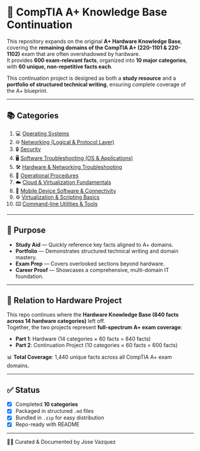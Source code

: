 # 📘 CompTIA A+ Knowledge Base Continuation

This repository expands on the original **A+ Hardware Knowledge Base**, covering the **remaining domains of the CompTIA A+ (220-1101 & 220-1102)** exam that are often overshadowed by hardware.  
It provides **600 exam-relevant facts**, organized into **10 major categories**, with **60 unique, non-repetitive facts each**.  

This continuation project is designed as both a **study resource** and a **portfolio of structured technical writing**, ensuring complete coverage of the A+ blueprint.

---

## 📚 Categories

1. 💻 [Operating Systems](01-operating-systems.md)  
2. 🌐 [Networking (Logical & Protocol Layer)](02-networking.md)  
3. 🔒 [Security](03-security.md)  
4. 🖥️ [Software Troubleshooting (OS & Applications)](04-software-troubleshooting.md)  
5. 🛠️ [Hardware & Networking Troubleshooting](05-hardware-networking-troubleshooting.md)  
6. 📑 [Operational Procedures](06-operational-procedures.md)  
7. ☁️ [Cloud & Virtualization Fundamentals](07-cloud-virtualization.md)  
8. 📱 [Mobile Device Software & Connectivity](08-mobile-connectivity.md)  
9. ⚙️ [Virtualization & Scripting Basics](09-virtualization-scripting.md)  
10. ⌨️ [Command-line Utilities & Tools](10-command-line-utilities.md)  

---

## 🎯 Purpose

- **Study Aid** — Quickly reference key facts aligned to A+ domains.  
- **Portfolio** — Demonstrates structured technical writing and domain mastery.  
- **Exam Prep** — Covers overlooked sections beyond hardware.  
- **Career Proof** — Showcases a comprehensive, multi-domain IT foundation.  

---

## 🔗 Relation to Hardware Project

This repo continues where the **Hardware Knowledge Base (840 facts across 14 hardware categories)** left off.  
Together, the two projects represent **full-spectrum A+ exam coverage**:  

- **Part 1**: Hardware (14 categories × 60 facts = 840 facts)  
- **Part 2**: Continuation Project (10 categories × 60 facts = 600 facts)  

📊 **Total Coverage**: 1,440 unique facts across all CompTIA A+ exam domains.  

---

## ✅ Status

- [x] Completed **10 categories**  
- [x] Packaged in structured `.md` files  
- [x] Bundled in `.zip` for easy distribution  
- [x] Repo-ready with README  

---


👨‍💻 Curated & Documented by Jose Vazquez  
